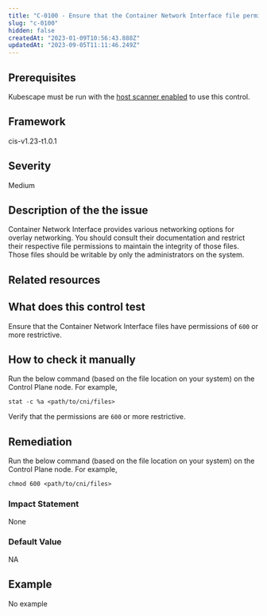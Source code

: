 ```yaml
---
title: "C-0100 - Ensure that the Container Network Interface file permissions are set to 600 or more restrictive"
slug: "c-0100"
hidden: false
createdAt: "2023-01-09T10:56:43.888Z"
updatedAt: "2023-09-05T11:11:46.249Z"
---
```

## Prerequisites
Kubescape must be run with the [host scanner enabled](/docs/scanning/#the-host-scanner) to use this control.
## Framework
cis-v1.23-t1.0.1
## Severity
Medium
## Description of the the issue
Container Network Interface provides various networking options for overlay networking. You should consult their documentation and restrict their respective file permissions to maintain the integrity of those files. Those files should be writable by only the administrators on the system.
## Related resources

## What does this control test
Ensure that the Container Network Interface files have permissions of `600` or more restrictive.
## How to check it manually
Run the below command (based on the file location on your system) on the Control Plane node. For example,

 
```
stat -c %a <path/to/cni/files>

```
 Verify that the permissions are `600` or more restrictive.
## Remediation
Run the below command (based on the file location on your system) on the Control Plane node. For example,

 
```
chmod 600 <path/to/cni/files>

```
### Impact Statement
None
### Default Value
NA
## Example
No example